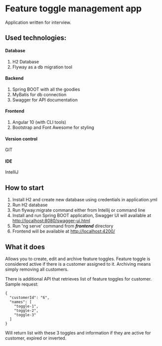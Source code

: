 # Feature toggle management app

Application written for interview.

## Used technologies:
#### Database
1. H2 Database
2. Flyway as a db migration tool
#### Backend
1. Spring BOOT with all the goodies
2. MyBatis for db connection
3. Swagger for API documentation
#### Frontend
1. Angular 10 (with CLI tools)
2. Bootstrap and Font Awesome for styling
#### Version control
GIT
#### IDE
IntelliJ

## How to start
1. Install H2 and create new database using credentials in application.yml
2. Run H2 database
3. Run flyway:migrate command either from Intellij or command line
4. Install and run Spring BOOT application, Swagger UI will available at [http://localhost:8080/swagger-ui.html]()
5. Run 'ng serve' command from ***frontend*** directory
6. Frontend will be available at [http://localhost:4200/]()

## What it does

Allows you to create, edit and archive feature toggles. Feature toggle is considered active if there is a customer assigned to it.
Archiving means simply removing all customers.

There is additional API that retrieves list of feature toggles for customer. Sample request:
```
{
  "customerId": "6",
  "names": [
    "toggle-1",
    "toggle-2",
    "toggle-3"
  ]
}
```
Will return list with these 3 toggles and information if they are active for customer, expired or inverted.

